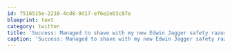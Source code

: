 ```yaml
---
id: f516515e-2210-4cd8-9d17-ef6e2eb3c87e
blueprint: text
category: twitter
title: 'Success: Managed to shave with my new Edwin Jagger safety razor without drawing (much) blood.'
caption: 'Success: Managed to shave with my new Edwin Jagger safety razor without drawing (much) blood.'
---
```

